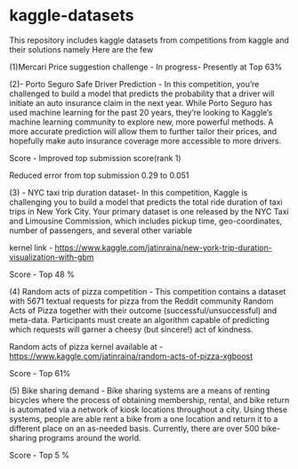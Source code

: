 # kaggle-datasets
This repository includes kaggle datasets from competitions from kaggle and their solutions namely 
 Here are the few
 
 
 
 (1)Mercari Price suggestion challenge - In progress- Presently at Top 63% 
 
 
 
 
 
 
 (2)- Porto Seguro Safe Driver Prediction -  In this competition, you’re challenged to build a model that predicts the probability that a driver will initiate an auto insurance claim in the next year. While Porto Seguro has used machine learning for the past 20 years, they’re looking to Kaggle’s machine learning community to explore new, more powerful methods. A more accurate prediction will allow them to further tailor their prices, and hopefully make auto insurance coverage more accessible to more drivers.
 
 
 Score - Improved top submission score(rank 1) 
 
  Reduced error from top submission 0.29 to  0.051

 
 (3) - NYC taxi trip duration dataset- In this competition, Kaggle is challenging you to build a model that predicts the total ride duration of taxi trips in New York City. Your primary dataset is one released by the NYC Taxi and Limousine Commission, which includes pickup time, geo-coordinates, number of passengers, and several other variable
 
 kernel link - https://www.kaggle.com/jatinraina/new-york-trip-duration-visualization-with-gbm
 
 Score - Top 48 %
 
 
 (4) Random acts of pizza competition - This competition contains a dataset with 5671 textual requests for pizza from the Reddit community Random Acts of Pizza together with their outcome (successful/unsuccessful) and meta-data. Participants must create an algorithm capable of predicting which requests will garner a cheesy (but sincere!) act of kindness.

Random acts of pizza kernel available at - https://www.kaggle.com/jatinraina/random-acts-of-pizza-xgboost

Score - Top 61%

(5) Bike sharing demand - Bike sharing systems are a means of renting bicycles where the process of obtaining membership, rental, and bike return is automated via a network of kiosk locations throughout a city. Using these systems, people are able rent a bike from a one location and return it to a different place on an as-needed basis. Currently, there are over 500 bike-sharing programs around the world.

Score - Top 5 %



 
